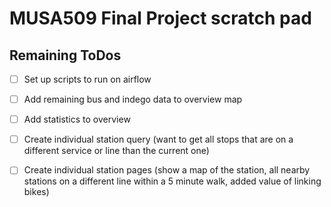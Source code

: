 # MUSA509 Final Project scratch pad

## Remaining ToDos

- [ ] Set up scripts to run on airflow
- [ ] Add remaining bus and indego data to overview map
- [ ] Add statistics to overview
- [ ] Create individual station query (want to get all stops that are on a different service or line than the current one)
- [ ] Create individual station pages (show a map of the station, all nearby stations on a different line within a 5 minute walk, added value of linking bikes)

